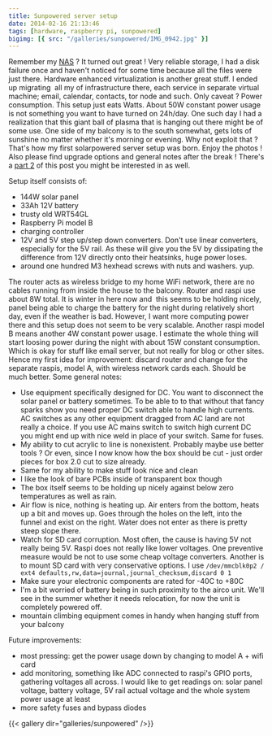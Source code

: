 ```yaml
---
title: Sunpowered server setup
date: 2014-02-16 21:13:46
tags: [hardware, raspberry pi, sunpowered]
bigimg: [{ src: "/galleries/sunpowered/IMG_0942.jpg" }]
---
```


Remember my [NAS](/tags/nas) ? It
turned out great ! Very reliable storage, I had a disk failure once and
haven't noticed for some time because all the files were just there.
Hardware enhanced virtualization is another great stuff. I ended up
migrating  all my of infrastructure there, each service in separate
virtual machine; email, calendar, contacts, tor node and such. Only
caveat ? Power consumption. This setup just eats Watts. About 50W
constant power usage is not something you want to have turned on
24h/day. One such day I had a realization that this giant ball of plasma
that is hanging out there might be of some use. One side of my balcony
is to the south somewhat, gets lots of sunshine no matter whether it's
morning or evening. Why not exploit that ? That's how my first
solarpowered server setup was born. Enjoy the photos ! Also please find
upgrade options and general notes after the break ! There's a [part 2](/posts/2014/04/21/adding-voltage-current-measurements-sunpowered-pi/) of this post you might be interested in as well.

Setup itself consists of:

- 144W solar panel
- 33Ah 12V battery
- trusty old WRT54GL
- Raspberry Pi model B
- charging controller
- 12V and 5V step up/step down converters. Don't use linear converters,
  especially for the 5V rail. As these will give you the 5V by
  dissipating the difference from 12V directly onto their heatsinks,
  huge power loses.
- around one hundred M3 hexhead screws with nuts and washers. yup.

The router acts as wireless bridge to my home WiFi network, there are no
cables running from inside the house to the balcony. Router and raspi
use about 8W total. It is winter in here now and  this seems to be
holding nicely, panel being able to charge the battery for the night
during relatively short day, even if the weather is bad. However, I want
more computing power there and this setup does not seem to be very
scalable. Another raspi model B means another 4W constant power usage. I
estimate the whole thing will start loosing power during the night with
about 15W constant consumption. Which is okay for stuff like email
server, but not really for blog or other sites. Hence my first idea for
improvement: discard router and change for the separate raspis, model A,
with wireless network cards each. Should be much better. Some general
notes:

- Use equipment specifically designed for DC. You want to disconnect
  the solar panel or battery sometimes. To be able to to that without
  that fancy sparks show you need proper DC switch able to handle high
  currents. AC switches as any other equipment dragged from AC land are
  not really a choice. If you use AC mains switch to switch high
  current DC you might end up with nice weld in place of your switch.
  Same for fuses.
- My ability to cut acrylic to line is nonexistent. Probably maybe use
  better tools ? Or even, since I now know how the box should be cut -
  just order pieces for box 2.0 cut to size already.
- Same for my ability to make stuff look nice and clean
- I like the look of bare PCBs inside of transparent box though
- The box itself seems to be holding up nicely against below zero
  temperatures as well as rain.
- Air flow is nice, nothing is heating up. Air enters from the bottom,
  heats up a bit and moves up. Goes through the holes on the left, into
  the funnel and exist on the right. Water does not enter as there is
  pretty steep slope there.
- Watch for SD card corruption. Most often, the cause is having 5V not
  really being 5V. Raspi does not really like lower voltages. One
  preventive measure would be not to use some cheap voltage converters.
  Another is to mount SD card with very conservative options. I use `/dev/mmcblk0p2 / ext4 defaults,rw,data=journal,journal_checksum,discard 0 1`
- Make sure your electronic components are rated for -40C to +80C
- I'm a bit worried of battery being in such proximity to the airco
  unit. We'll see in the summer whether it needs relocation, for now
  the unit is completely powered off.
- mountain climbing equipment comes in handy when hanging stuff from
  your balcony

Future improvements:

- most pressing: get the power usage down by changing to model A + wifi
  card
- add monitoring, something like ADC connected to raspi's GPIO ports,
  gathering voltages all across. I would like to get readings on: solar
  panel voltage, battery voltage, 5V rail actual voltage and the whole
  system power usage at least
- more safety fuses and bypass diodes

{{< gallery dir="galleries/sunpowered" />}}

